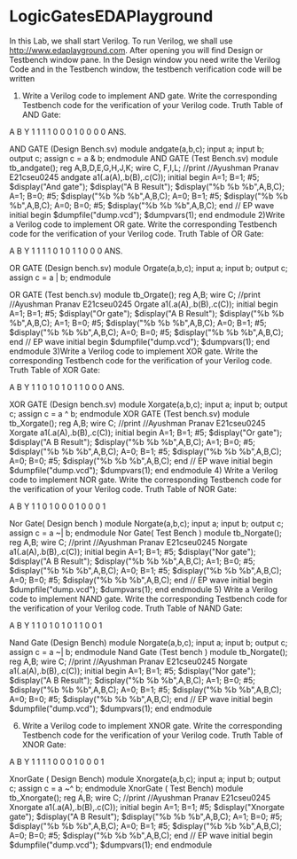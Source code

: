 # LogicGatesEDAPlayground
In this Lab, we shall start Verilog. To run Verilog, we shall use http://www.edaplayground.com. After opening you will find Design or Testbench window pane. In the Design window you need write the Verilog Code and in the Testbench window, the testbench verification code will be written
1.	Write a Verilog code to implement AND gate. Write the corresponding Testbench code for the verification of your Verilog code.
Truth Table of AND Gate:

A	B	Y
1	1	1
1	0	0
0	1	0
0	0	0
ANS. 
 
 
 



 AND GATE (Design Bench.sv)
module andgate(a,b,c);
  input a;
  input b;
  output c;
  assign c = a & b;
endmodule
AND GATE (Test Bench.sv)
module tb_andgate();
  reg A,B,D,E,G,H,J,K;
  wire C, F,I,L;
//print
//Ayushman Pranav E21cseu0245
andgate a1(.a(A),.b(B),.c(C));
  initial begin
  A=1; B=1; #5;
    $display("And gate");
    $display("A B Result");
    $display("%b %b   %b",A,B,C);
  A=1; B=0; #5;
    $display("%b %b   %b",A,B,C);
  A=0; B=1; #5;
    $display("%b %b   %b",A,B,C);
  A=0; B=0; #5;
    $display("%b %b   %b",A,B,C);
  end 
// EP wave
  initial begin
    $dumpfile("dump.vcd");
  	$dumpvars(1);
  end
endmodule
  2)Write a Verilog code to implement OR gate. Write the corresponding Testbench code for the verification of your Verilog code.
Truth Table of OR Gate:

A	B	Y
1	1	1
1	0	1
0	1	1
0	0	0
ANS. 
 


 
 

OR GATE (Design bench.sv)
module Orgate(a,b,c);
  input a;
  input b;
  output c;
  assign c = a | b;
endmodule

OR GATE (Test bench.sv)
module tb_Orgate();
  reg A,B;
  wire C;
//print
//Ayushman Pranav E21cseu0245
Orgate a1(.a(A),.b(B),.c(C));
  initial begin
  A=1; B=1; #5;
    $display("Or gate");
    $display("A B Result");
    $display("%b %b   %b",A,B,C);
  A=1; B=0; #5;
    $display("%b %b   %b",A,B,C);
  A=0; B=1; #5;
    $display("%b %b   %b",A,B,C);
  A=0; B=0; #5;
    $display("%b %b   %b",A,B,C);
  end 
// EP wave
  initial begin
    $dumpfile("dump.vcd");
  	$dumpvars(1);
  end
endmodule
3)Write a Verilog code to implement XOR gate. Write the corresponding Testbench code for the verification of your Verilog code.
Truth Table of XOR Gate:

A	B	Y
1	1	0
1	0	1
0	1	1
0	0	0
ANS. 
 
 
 
XOR GATE (Design bench.sv)
module Xorgate(a,b,c);
  input a;
  input b;
  output c;
  assign c = a ^ b;
endmodule
XOR GATE (Test bench.sv)
module tb_Xorgate();
  reg A,B;
  wire C;
//print
//Ayushman Pranav E21cseu0245
Xorgate a1(.a(A),.b(B),.c(C));
  initial begin
  A=1; B=1; #5;
    $display("Or gate");
    $display("A B Result");
    $display("%b %b   %b",A,B,C);
  A=1; B=0; #5;
    $display("%b %b   %b",A,B,C);
  A=0; B=1; #5;
    $display("%b %b   %b",A,B,C);
  A=0; B=0; #5;
    $display("%b %b   %b",A,B,C);
  end 
// EP wave
  initial begin
    $dumpfile("dump.vcd");
  	$dumpvars(1);
  end
endmodule
4) Write a Verilog code to implement NOR gate. Write the corresponding Testbench code for the verification of your Verilog code.
Truth Table of NOR Gate:

A	B	Y
1	1	0
1	0	0
0	1	0
0	0	1
 
 
 
Nor Gate( Design bench )
module Norgate(a,b,c);
  input a;
  input b;
  output c;
  assign c = a ~| b;
endmodule
Nor Gate( Test Bench )
module tb_Norgate();
  reg A,B;
  wire C;
//print
//Ayushman Pranav E21cseu0245
Norgate a1(.a(A),.b(B),.c(C));
  initial begin
  A=1; B=1; #5;
    $display("Nor gate");
    $display("A B Result");
    $display("%b %b   %b",A,B,C);
  A=1; B=0; #5;
    $display("%b %b   %b",A,B,C);
  A=0; B=1; #5;
    $display("%b %b   %b",A,B,C);
  A=0; B=0; #5;
    $display("%b %b   %b",A,B,C);
  end 
// EP wave
  initial begin
    $dumpfile("dump.vcd");
  	$dumpvars(1);
  end
endmodule
5)	Write a Verilog code to implement NAND gate. Write the corresponding Testbench code for the verification of your Verilog code.
Truth Table of NAND Gate:

A	B	Y
1	1	0
1	0	1
0	1	1
0	0	1
 
 
 
Nand Gate (Design Bench)
module Norgate(a,b,c);
  input a;
  input b;
  output c;
  assign c = a ~| b;
endmodule
Nand Gate (Test bench )
module tb_Norgate();
  reg A,B;
  wire C;
//print
//Ayushman Pranav E21cseu0245
Norgate a1(.a(A),.b(B),.c(C));
  initial begin
  A=1; B=1; #5;
    $display("Nor gate");
    $display("A B Result");
    $display("%b %b   %b",A,B,C);
  A=1; B=0; #5;
    $display("%b %b   %b",A,B,C);
  A=0; B=1; #5;
    $display("%b %b   %b",A,B,C);
  A=0; B=0; #5;
    $display("%b %b   %b",A,B,C);
  end 
// EP wave
  initial begin
    $dumpfile("dump.vcd");
  	$dumpvars(1);
  end
endmodule
  
  
6)	Write a Verilog code to implement XNOR gate. Write the corresponding Testbench code for the verification of your Verilog code.
Truth Table of XNOR Gate:

A	B	Y
1	1	1
1	0	0
0	1	0
0	0	1
 
 
 
XnorGate ( Design Bench)
module Xnorgate(a,b,c);
  input a;
  input b;
  output c;
  assign c = a ~^ b;
endmodule
  XnorGate ( Test Bench)
module tb_Xnorgate();
  reg A,B;
  wire C;
//print
//Ayushman Pranav E21cseu0245
Xnorgate a1(.a(A),.b(B),.c(C));
  initial begin
  A=1; B=1; #5;
    $display("Xnorgate gate");
    $display("A B Result");
    $display("%b %b   %b",A,B,C);
  A=1; B=0; #5;
    $display("%b %b   %b",A,B,C);
  A=0; B=1; #5;
    $display("%b %b   %b",A,B,C);
  A=0; B=0; #5;
    $display("%b %b   %b",A,B,C);
  end 
// EP wave
  initial begin
    $dumpfile("dump.vcd");
  	$dumpvars(1);
  end
endmodule
